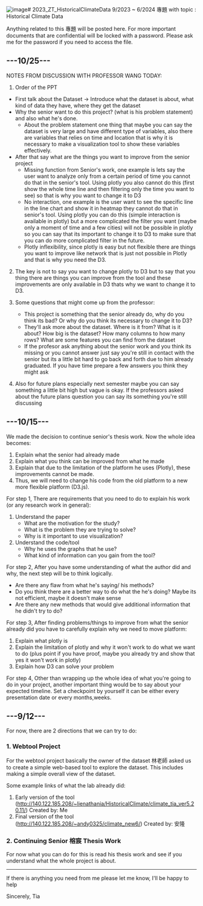 ![image](https://github.com/lienathania/2023_ZT_HistoricalClimateData/assets/58796848/e49833ec-adb7-4d82-8baa-2b428ca262b3)# 2023_ZT_HistoricalClimateData
9/2023 ~ 6/2024 專題 with topic : Historical Climate Data

Anything related to this 專題 will be posted here. For more important documents that are confidential will be locked with a password.
Please ask me for the password if you need to access the file.
## ---10/25---
NOTES FROM DISCUSSION WITH PROFESSOR WANG TODAY:
1. Order of the PPT
- First talk about the Dataset -> Introduce what the dataset is about, what kind of data they have, where they get the dataset
- Why the senior want to do this project? (what is his problem statement) and also what he's done.
     - About the problem statement one thing that maybe you can say the dataset is very large and have different type of variables, also there are variables that relies on time and location that is why it is necessary to make a visualization tool to show these variables effectively.
- After that say what are the things you want to improve from the senior project
     - Missing function from Senior's work, one example is lets say the user want to analyze only from a certain period of time you cannot do that in the senior's tool. Using plotly you also cannot do this (first show the whole time line and then filtering only the time you want to see) so that is why you want to change it to D3
     - No interaction, one example is the user want to see the specific line in the line chart and show it in heatmap they cannot do that in senior's tool. Using plotly you can do this (simple interaction is available in plotly) but a more complicated the filter you want (maybe only a moment of time and a few cities) will not be possible in plotly so you can say that its important to change it to D3 to make sure that you can do more complicated filter in the future.
     - Plotly inflexibility, since plotly is easy but not flexible there are things you want to improve like network that is just not possible in Plotly and that is why you need the D3.

2. The key is not to say you want to change plotly to D3 but to say that you thing there are things you can improve from the tool and these improvements are only available in D3 thats why we want to change it to D3.

3. Some questions that might come up from the professor:
     - This project is something that the senior already do, why do you think its bad? Or why do you think its necessary to change it to D3?
     - They'll ask more about the dataset. Where is it from? What is it about? How big is the dataset? How many columns to how many rows? What are some features you can find from the dataset
     - If the profesor ask anything about the senior work and you think its missing or you cannot answer just say you're still in contact with the senior but its a little bit hard to go back and forth due to him already graduated.
If you have time prepare a few answers you think they might ask
  
4. Also for future plans especially next semester maybe you can say something a little bit high but vague is okay. If the professors asked about the future plans question you can say its something you're still discussing

## ---10/15---
We made the decision to continue senior's thesis work. Now the whole idea becomes:
1. Explain what the senior had already made
2. Explain what you think can be improved from what he made
3. Explain that due to the limitation of the platform he uses (Plotly), these improvements cannot be made.
4. Thus, we will need to change his code from the old platform to a new more flexible platform (D3.js).

For step 1,
There are requirements that you need to do to explain his work (or any research work in general):
1. Understand the paper
   - What are the motivation for the study?
   - What is the problem they are trying to solve?
   - Why is it important to use visualization?
2. Understand the code/tool
   - Why he uses the graphs that he use?
   - What kind of information can you gain from the tool?

For step 2,
After you have some understanding of what the author did and why, the next step will be to think logically.
  - Are there any flaw from what he's saying/ his methods?
  - Do you think there are a better way to do what the he's doing? Maybe its not efficient, maybe it doesn't make sense
  - Are there any new methods that would give additional information that he didn't try to do?

For step 3,
After finding problems/things to improve from what the senior already did you have to carefully explain why we need to move platform:
1. Explain what plotly is
2. Explain the limitation of plotly and why it won't work to do what we want to do (plus point if you have proof, maybe you already try and show that yes it won't work in plotly)
3. Explain how D3 can solve your problem

For step 4,
Other than wrapping up the whole idea of what you're going to do in your project, another important thing would be to say about your expected timeline. Set a checkpoint by yourself it can be either every presentation date or every months,weeks.

## ---9/12---
For now, there are 2 directions that we can try to do:

### 1. Webtool Project
For the webtool project basically the owner of the dataset 林老師 asked us to create a simple web-based tool to explore the dataset. This includes making a simple overall view of the dataset.

Some example links of what the lab already did:
1. Early version of the tool (http://140.122.185.208/~lienathania/HistoricalClimate/climate_tia_ver5.20.11/) Created by: Me
2. Final version of the tool (http://140.122.185.208/~andy0325/climate_new6/) Created by: 安隆

### 2. Continuing Senior 榕宸 Thesis Work
For now what you can do for this is read his thesis work and see if you understand what the whole project is about.

---
If there is anything you need from me please let me know, I'll be happy to help

Sincerely,
Tia
